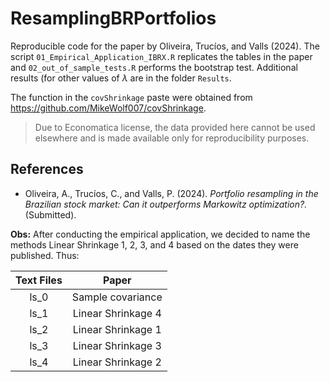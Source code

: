 # ResamplingBRPortfolios

Reproducible code for the paper by Oliveira, Trucíos, and Valls (2024). The script `01_Empirical_Application_IBRX.R` replicates the tables in the paper and `02_out_of_sample_tests.R` performs the bootstrap test. Additional results (for other values of $\lambda$ are in the folder `Results`. 

The function in the `covShrinkage` paste were obtained from https://github.com/MikeWolf007/covShrinkage.

> Due to Economatica license, the data provided here cannot be used elsewhere and is made available only for reproducibility purposes.

## References

- Oliveira, A., Trucíos, C., and Valls, P. (2024). _Portfolio resampling in the Brazilian stock market: Can it outperforms Markowitz optimization?._ (Submitted).


**Obs:**
After conducting the empirical application, we decided to name the methods Linear Shrinkage 1, 2, 3, and 4 based on the dates they were published. Thus:

| Text Files | Paper       |
|:----------:|:-----------:|
| ls_0       | Sample covariance  |
| ls_1       | Linear Shrinkage 4 |
| ls_2       | Linear Shrinkage 1 |
| ls_3       | Linear Shrinkage 3 |
| ls_4       | Linear Shrinkage 2 |

